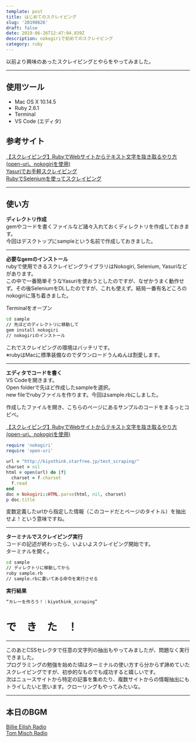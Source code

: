 ```yaml
---
template: post
title: はじめてのスクレイピング
slug: '20190626'
draft: false
date: 2019-06-26T12:47:04.839Z
description: nokogiriで初めてのスクレイピング
category: ruby
---
```

以前より興味のあったスクレイピングとやらをやってみました。
***
## 使用ツール
- Mac OS X 10.14.5
- Ruby 2.6.1
- Terminal
- VS Code (エディタ)

## 参考サイト
[【スクレイピング】RubyでWebサイトからテキスト文字を抜き取るやり方(open-uri、nokogiriを使用)](https://kiyothink.com/programming/scraping_nokogiri/)    
[Yasuriでお手軽スクレイピング](https://qiita.com/tac0x2a/items/c0a8a79bf376a3c85e35)  
 [RubyでSeleniumを使ってスクレイピング](https://qiita.com/tomerun/items/9cb81d7a98150ff22f53)

***

## 使い方
**ディレクトリ作成**  
gemやコードを書くファイルなど諸々入れておくディレクトリを作成しておきます。  
今回はデスクトップにsampleという名前で作成しておきました。  

***
  
**必要なgemのインストール**  
rubyで使用できるスクレイピングライブラリはNokogiri, Selenium, Yasuriなどがあります。  
この中で一番簡単そうなYasuriを使おうとしたのですが、なぜかうまく動作せず。その後SeleniumをDLしたのですが、これも使えず。結局一番有名どころのnokogiriに落ち着きました。  
  
Terminalをオープン  
```bash
cd sample  
// 先ほどのディレクトリに移動して
gem install nokogiri
// nokogiriのインストール
``` 
これでスクレイピングの環境はバッチリです。  
※rubyはMacに標準装備なのでダウンロードうんぬんは割愛します。

***

**エディタでコードを書く**  
VS Codeを開きます。  
Open folderで先ほど作成したsampleを選択。  
new fileでrubyファイルを作ります。今回はsample.rbにしました。  


作成したファイルを開き、こちらのページにあるサンプルのコードをまるっとコピペ。  

[【スクレイピング】RubyでWebサイトからテキスト文字を抜き取るやり方(open-uri、nokogiriを使用)](https://kiyothink.com/programming/scraping_nokogiri/)
```ruby
require 'nokogiri'
require 'open-uri'
 
url = "http://kiyothink.starfree.jp/test_scraping/"
charset = nil
html = open(url) do |f|
  charset = f.charset
  f.read
end
doc = Nokogiri::HTML.parse(html, nil, charset)
p doc.title
```
変数定義したurlから指定した情報（このコードだとページのタイトル）を抽出せよ！という意味ですね。
***

**ターミナルでスクレイピング実行**  
コードの記述が終わったら、いよいよスクレイピング開始です。  
ターミナルを開く。
```bash
cd sample
// ディレクトリに移動してから
ruby sample.rb
// sample.rbに書いてある命令を実行させる
```

**実行結果**

```bash
“カレーを作ろう！｜kiyothink_scraping”
```

# で　き　た　！
***
このあとCSSセレクタで任意の文字列の抽出もやってみましたが、問題なく実行できました。  
プログラミングの勉強を始めた頃はターミナルの使い方すら分からず諦めていたスクレイピングですが、初歩的なものでも成功すると嬉しいです。  
次はニュースサイトから特定の記事を集めたり、複数サイトからの情報抽出にもトライしたいと思います。クローリングもやってみたいな。
***
## 本日のBGM
[Billie Eilish Radio](https://www.jango.com/music/Billie+Eilish)  
[Tom Misch Radio](https://www.jango.com/music/Tom+Misch)
